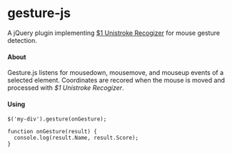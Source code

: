 gesture-js
==========

A jQuery plugin implementing [$1 Unistroke Recogizer](http://depts.washington.edu/aimgroup/proj/dollar) for mouse gesture detection.

#### About

Gesture.js listens for mousedown, mousemove, and mouseup events of a selected element. Coordinates are recored when the mouse is moved and processed with *$1 Unistroke Recogizer*.

#### Using

	$('my-div').gesture(onGesture);

    function onGesture(result) {
      console.log(result.Name, result.Score);
    }
    
